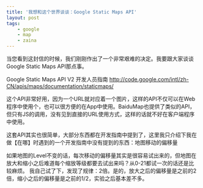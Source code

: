 ```yaml
---
title: '我想和这个世界谈谈：Google Static Maps API'
layout: post
tags:
    - google
    - map
    - zaina
---
```


当您看到这封信的时候，我们刚刚作出了一个非常艰难的决定。我要跟大家谈谈Google Static Maps API那点事。

Google Static Maps API V2 开发人员指南
<http://code.google.com/intl/zh-CN/apis/maps/documentation/staticmaps/>  

这个API非常好用，因为一个URL就对应着一个图片，这样的API不仅可以在Web程序中使用个，也可以很方便的在App中使用。BaiduMap也提供了类似的API，但只有JS的调用，没有见到直接的URL使用方式，这样的话就不好在客户端程序中使用。

这套API其实也很简单，大部分东西都在开发指南中提到了，这里我只介绍下我在做【在哪】时遇到的一个开发指南中没有提到的东西：地图移动的偏移量

如果地图的Level不变的话，每次移动的偏移量其实是很容易试出来的，但地图在放大和缩小之后难道每个缩放等级都要去试出来吗？从0-21都试一次的话还是比较麻烦。
我自己试了下，发现了规律：2倍。是的，放大之后的偏移量是之前的2倍，缩小之后的偏移量是之前的1/2，实验之后基本差不多。